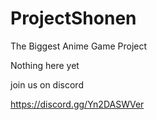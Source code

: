 # ProjectShonen
The Biggest Anime Game Project


Nothing here yet

join us on discord

https://discord.gg/Yn2DASWVer
